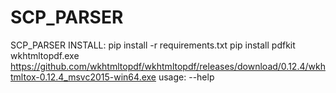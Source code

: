 # SCP_PARSER
SCP_PARSER
INSTALL:
  pip install -r requirements.txt 
  pip install pdfkit
  wkhtmltopdf.exe https://github.com/wkhtmltopdf/wkhtmltopdf/releases/download/0.12.4/wkhtmltox-0.12.4_msvc2015-win64.exe
usage:
  --help
